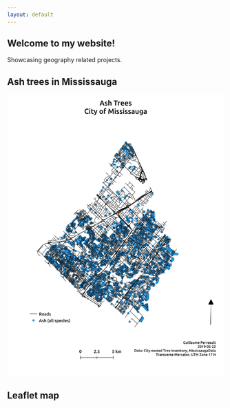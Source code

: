 ```yaml
---
layout: default
---
```


## Welcome to my website!
Showcasing geography related projects.

## Ash trees in Mississauga
![Branching](./Ash_trees.jpeg)

## Leaflet map
<div id="mapid" style="width: 600px; height: 400px">
      <script>
            var mymap = L.map('mapid').setView([43.588, -79.648], 11);
            L.tileLayer('https://api.tiles.mapbox.com/v4/{id}/{z}/{x}/{y}.png?access_token={accessToken}', {
            attribution: 'Map data &copy; <a href="https://www.openstreetmap.org/">OpenStreetMap</a> contributors, <a href="https://creativecommons.org/licenses/by-sa/2.0/">CC-BY-SA</a>, Imagery © <a href="https://www.mapbox.com/">Mapbox</a>',
            maxZoom: 18,
            id: 'mapbox.streets',
            accessToken: 'pk.eyJ1IjoiZ3BlcnJlYXVsdDkxIiwiYSI6ImNqdXJqYmxubTBpbDU0M25wdm5hMnk2dGEifQ.xS5T9S5SvQKL8wiChwUErA'
            }).addTo(mymap);
            var geojson = new L.GeoJSON.AJAX("Tree_3857_ash.geojson");
            geojson.on('data:loaded', function(){
            geojson.addTo(mymap);
            
            
     </script>
</div>

[About me](./about.html)

